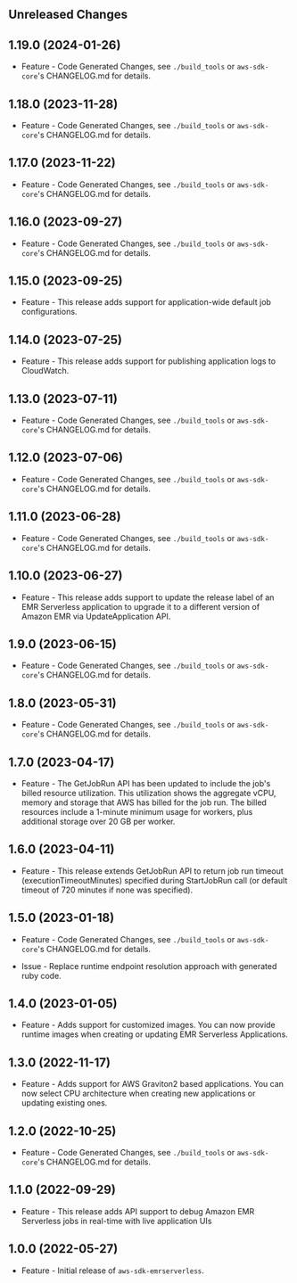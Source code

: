 Unreleased Changes
------------------

1.19.0 (2024-01-26)
------------------

* Feature - Code Generated Changes, see `./build_tools` or `aws-sdk-core`'s CHANGELOG.md for details.

1.18.0 (2023-11-28)
------------------

* Feature - Code Generated Changes, see `./build_tools` or `aws-sdk-core`'s CHANGELOG.md for details.

1.17.0 (2023-11-22)
------------------

* Feature - Code Generated Changes, see `./build_tools` or `aws-sdk-core`'s CHANGELOG.md for details.

1.16.0 (2023-09-27)
------------------

* Feature - Code Generated Changes, see `./build_tools` or `aws-sdk-core`'s CHANGELOG.md for details.

1.15.0 (2023-09-25)
------------------

* Feature - This release adds support for application-wide default job configurations.

1.14.0 (2023-07-25)
------------------

* Feature - This release adds support for publishing application logs to CloudWatch.

1.13.0 (2023-07-11)
------------------

* Feature - Code Generated Changes, see `./build_tools` or `aws-sdk-core`'s CHANGELOG.md for details.

1.12.0 (2023-07-06)
------------------

* Feature - Code Generated Changes, see `./build_tools` or `aws-sdk-core`'s CHANGELOG.md for details.

1.11.0 (2023-06-28)
------------------

* Feature - Code Generated Changes, see `./build_tools` or `aws-sdk-core`'s CHANGELOG.md for details.

1.10.0 (2023-06-27)
------------------

* Feature - This release adds support to update the release label of an EMR Serverless application to upgrade it to a different version of Amazon EMR via UpdateApplication API.

1.9.0 (2023-06-15)
------------------

* Feature - Code Generated Changes, see `./build_tools` or `aws-sdk-core`'s CHANGELOG.md for details.

1.8.0 (2023-05-31)
------------------

* Feature - Code Generated Changes, see `./build_tools` or `aws-sdk-core`'s CHANGELOG.md for details.

1.7.0 (2023-04-17)
------------------

* Feature - The GetJobRun API has been updated to include the job's billed resource utilization. This utilization shows the aggregate vCPU, memory and storage that AWS has billed for the job run. The billed resources include a 1-minute minimum usage for workers, plus additional storage over 20 GB per worker.

1.6.0 (2023-04-11)
------------------

* Feature - This release extends GetJobRun API to return job run timeout (executionTimeoutMinutes) specified during StartJobRun call (or default timeout of 720 minutes if none was specified).

1.5.0 (2023-01-18)
------------------

* Feature - Code Generated Changes, see `./build_tools` or `aws-sdk-core`'s CHANGELOG.md for details.

* Issue - Replace runtime endpoint resolution approach with generated ruby code.

1.4.0 (2023-01-05)
------------------

* Feature - Adds support for customized images. You can now provide runtime images when creating or updating EMR Serverless Applications.

1.3.0 (2022-11-17)
------------------

* Feature - Adds support for AWS Graviton2 based applications. You can now select CPU architecture when creating new applications or updating existing ones.

1.2.0 (2022-10-25)
------------------

* Feature - Code Generated Changes, see `./build_tools` or `aws-sdk-core`'s CHANGELOG.md for details.

1.1.0 (2022-09-29)
------------------

* Feature - This release adds API support to debug Amazon EMR Serverless jobs in real-time with live application UIs

1.0.0 (2022-05-27)
------------------

* Feature - Initial release of `aws-sdk-emrserverless`.

